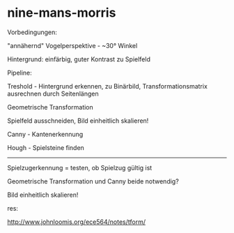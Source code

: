 # nine-mans-morris

Vorbedingungen:

"annähernd" Vogelperspektive - ~30° Winkel

Hintergrund: einfärbig, guter Kontrast zu Spielfeld

Pipeline:

Treshold - Hintergrund erkennen, zu Binärbild, Transformationsmatrix ausrechnen durch Seitenlängen

Geometrische Transformation

Spielfeld ausschneiden, Bild einheitlich skalieren!

Canny - Kantenerkennung

Hough - Spielsteine finden


---
Spielzugerkennung = testen, ob Spielzug gültig ist


Geometrische Transformation und Canny beide notwendig?

Bild einheitlich skalieren!


res:

http://www.johnloomis.org/ece564/notes/tform/